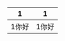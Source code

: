 
|1|1  |
|--|--|
| 1你好 |1你好 |




<!--stackedit_data:
eyJoaXN0b3J5IjpbMTYwNTI2NjE0OCwtMTIxMzgwNzUyNF19
-->